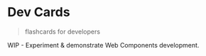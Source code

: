 # Dev Cards

> flashcards for developers

WIP - Experiment & demonstrate Web Components development.
